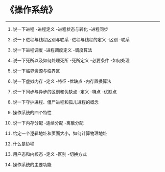 # 《操作系统》
---
1. 说一下进程
   -进程定义
   -进程状态与转化
   -进程同步

2. 说一下进程与线程区别与联系
   -进程与线程的定义
   -区别
   -联系

3. 说一下进程调度
   -进程调度定义
   -调度算法

4. 说一下死所以及如何处理死所
   -死所定义
   -必要条件
   -如何处理

5. 说一下临界资源与临界区

6. 说一下虚拟内存
   -定义
   -特征
   -优缺点
   -内存置换算法

7. 说一下同步与异步的区别和优缺点
   -定义
   -特点
   -优缺点

8. 说一下守护进程、僵尸进程和孤儿进程的概念

9. 操作系统的四个特性

10. 说一下内存分配
   -连续分配
   -离散分配

11. 给定一个逻辑地址和页面大小，如何计算物理地址

12. 什么是协程

13. 用户态和内核态
   -定义
   -区别
   -切换方式

14. 操作系统的主要功能


